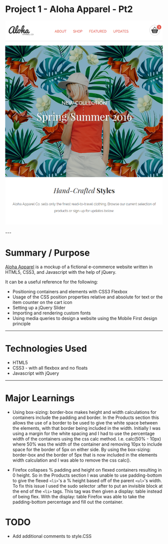 # Project 1 - Aloha Apparel - Pt2
<p align="center">
    <a href="https://scottfuoco.github.io/Aloha-Project-Pt2/">
        <img src="aloha.png" alt="Aloha Apparel Image">
    </a>
</p>
---

# Summary / Purpose

[Aloha Apparel](https://scottfuoco.github.io/Aloha-Project-Pt2/) is a mockup of a fictional e-commerce website written in HTML5, CSS3, and Javascript with the help of jQuery.

It can be a useful reference for the following:
* Positioning containers and elements with CSS3 Flexbox
* Usage of the CSS position properties relative and absolute for text or the item counter on the cart icon
* Setting up a jQuery Slider
* Importing and rendering custom fonts
* Using media queries to design a website using the Mobile First design principle

---

# Technologies Used
* HTML5
* CSS3 - with all flexbox and no floats
* Javascript with jQuery

---

# Major Learnings
* Using 
        box-sizing: border-box
    makes height and width calculations for containers include the padding and border.  In the Products section this allows the use of a border to be used to give the white space between the elements, with that border being included in the width.  Initially I was using a margin for the white spacing and I had to use the percentage width of the containers using the css calc method. I.e. calc(50% - 10px) where 50% was the width of the container and removing 10px to include space for the border of 5px on either side.  By using the box-sizing: border-box and the border of 5px that is now included in the elements width calculation and I was able to remove the css calc().

* Firefox collapses % padding and height on flexed containers resulting in 0 height.  So in the Products section I was unable to use padding-bottom to give the flexed `<li>`'s a % height based off of the parent `<ul>`'s width.  To fix this issue I used the sudo selector :after to put an invisible block at the end of the `<li>` tags.  This tag was then given a display: table instead of being flex.  With the display: table Firefox was able to take the padding-bottom percentage and fill out the container.

# TODO
* Add additional comments to style.CSS
